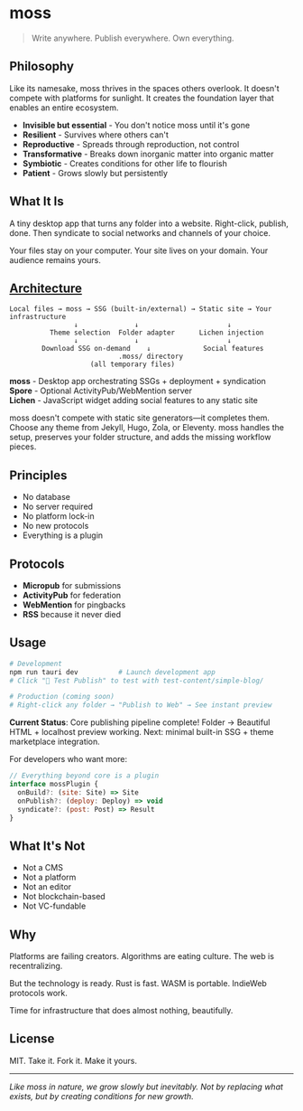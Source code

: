 # moss

> Write anywhere. Publish everywhere. Own everything.

## Philosophy

Like its namesake, moss thrives in the spaces others overlook. It doesn't compete with platforms for sunlight. It creates the foundation layer that enables an entire ecosystem.

- **Invisible but essential** - You don't notice moss until it's gone
- **Resilient** - Survives where others can't
- **Reproductive** - Spreads through reproduction, not control
- **Transformative** - Breaks down inorganic matter into organic matter
- **Symbiotic** - Creates conditions for other life to flourish
- **Patient** - Grows slowly but persistently

## What It Is

A tiny desktop app that turns any folder into a website. Right-click, publish, done. Then syndicate to social networks and channels of your choice.

Your files stay on your computer. Your site lives on your domain. Your audience remains yours.

## [Architecture](./docs/public/architecture.md)

```
Local files → moss → SSG (built-in/external) → Static site → Your infrastructure
                ↓              ↓                      ↓
          Theme selection  Folder adapter      Lichen injection
                ↓              ↓                      ↓
        Download SSG on-demand    ↓             Social features
                           .moss/ directory
                    (all temporary files)
```

**moss** - Desktop app orchestrating SSGs + deployment + syndication  
**Spore** - Optional ActivityPub/WebMention server  
**Lichen** - JavaScript widget adding social features to any static site

moss doesn't compete with static site generators—it completes them. Choose any theme from Jekyll, Hugo, Zola, or Eleventy. moss handles the setup, preserves your folder structure, and adds the missing workflow pieces.

## Principles

- No database
- No server required
- No platform lock-in
- No new protocols
- Everything is a plugin

## Protocols

- **Micropub** for submissions
- **ActivityPub** for federation
- **WebMention** for pingbacks
- **RSS** because it never died

## Usage

```bash
# Development
npm run tauri dev          # Launch development app
# Click "🧪 Test Publish" to test with test-content/simple-blog/

# Production (coming soon)
# Right-click any folder → "Publish to Web" → See instant preview
```

**Current Status**: Core publishing pipeline complete! Folder → Beautiful HTML + localhost preview working. Next: minimal built-in SSG + theme marketplace integration.

For developers who want more:

```javascript
// Everything beyond core is a plugin
interface mossPlugin {
  onBuild?: (site: Site) => Site
  onPublish?: (deploy: Deploy) => void
  syndicate?: (post: Post) => Result
}
```

## What It's Not

- Not a CMS
- Not a platform
- Not an editor
- Not blockchain-based
- Not VC-fundable

## Why

Platforms are failing creators. Algorithms are eating culture. The web is recentralizing.

But the technology is ready. Rust is fast. WASM is portable. IndieWeb protocols work.

Time for infrastructure that does almost nothing, beautifully.

## License

MIT. Take it. Fork it. Make it yours.

---

_Like moss in nature, we grow slowly but inevitably. Not by replacing what exists, but by creating conditions for new growth._
